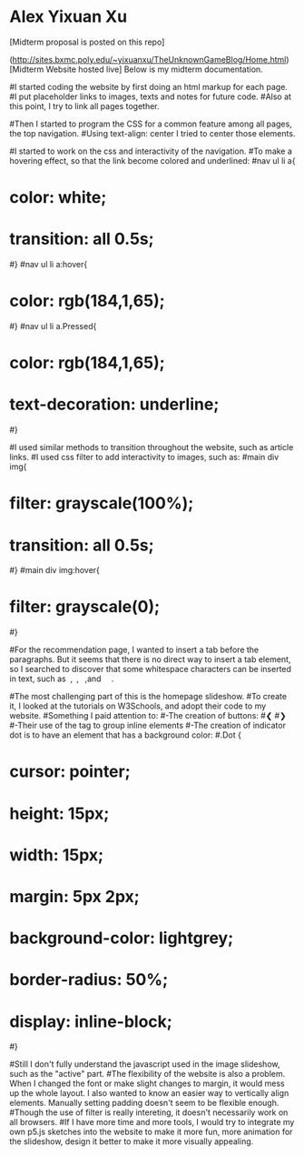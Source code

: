 # Alex Yixuan Xu
[Midterm proposal is posted on this repo]

(http://sites.bxmc.poly.edu/~yixuanxu/TheUnknownGameBlog/Home.html) [Midterm Website hosted live]
Below is my midterm documentation.

#I started coding the website by first doing an html markup for each page.
#I put placeholder links to images, texts and notes for future code.
#Also at this point, I try to link all pages together.

#Then I started to program the CSS for a common feature among all pages, the top navigation.
#Using text-align: center I tried to center those elements.

#I started to work on the css and interactivity of the navigation. 
#To make a hovering effect, so that the link become colored and underlined:
#nav ul li a{
#	color: white;
#	transition: all 0.5s;
#}
#nav ul li a:hover{
#	color: rgb(184,1,65);
#}
#nav ul li a.Pressed{
#	color: rgb(184,1,65);
#	text-decoration: underline;
#}

#I used similar methods to transition throughout the website, such as article links.
#I used css filter to add interactivity to images, such as:
#main div img{
#	filter: grayscale(100%);
#	transition: all 0.5s;
#}
#main div img:hover{
#	filter: grayscale(0);
#}

#For the recommendation page, I wanted to insert a tab before the paragraphs. But it seems that there is no direct way to insert a tab element, so I searched to discover that some whitespace characters can be inserted in text, such as &nbsp;, &thinsp;, &ensp;,and &emsp;.

#The most challenging part of this is the homepage slideshow.
#To create it, I looked at the tutorials on W3Schools, and adopt their code to my website.
#Something I paid attention to:
#-The creation of buttons:
#<a class="PrevButtom" onclick="plusSlides(-1)">&#10094;</a>
#<a class="NextButtom" onclick="plusSlides(1)">&#10095;</a>
#-Their use of the <span> tag to group inline elements
#-The creation of indicator dot is to have an element that has a background color:
#.Dot {
#  cursor: pointer;
#  height: 15px;
#  width: 15px;
#  margin: 5px 2px;
#  background-color: lightgrey;
#  border-radius: 50%;
#  display: inline-block;
#}

#Still I don't fully understand the javascript used in the image slideshow, such as the "active" part.
#The flexibility of the website is also a problem. When I changed the font or make slight changes to margin, it would mess up the whole layout. I also wanted to know an easier way to vertically align elements. Manually setting padding doesn't seem to be flexible enough.
#Though the use of filter is really intereting, it doesn't necessarily work on all browsers.
#If I have more time and more tools, I would try to integrate my own p5.js sketches into the website to make it more fun, more animation for the slideshow, design it better to make it more visually appealing.
